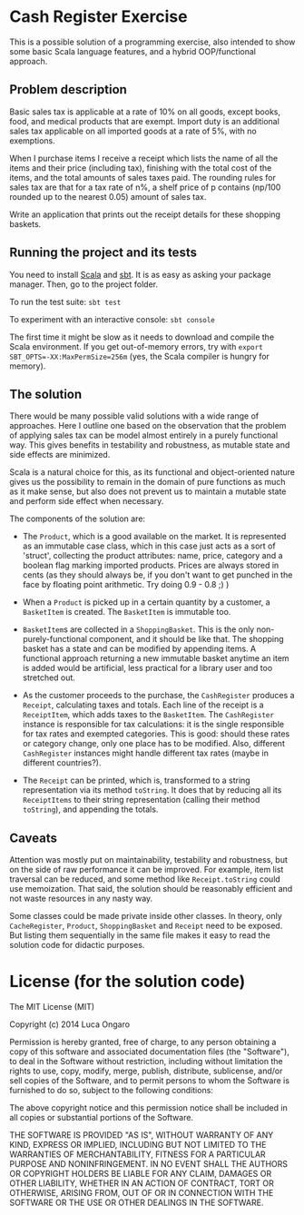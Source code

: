# Cash Register Exercise

This is a possible solution of a programming exercise, also intended to show
some basic Scala language features, and a hybrid OOP/functional approach.

## Problem description

Basic sales tax is applicable at a rate of 10% on all goods, except books, 
food, and medical products that are exempt. Import duty is an additional sales 
tax applicable on all imported goods at a rate of 5%, with no exemptions.

When I purchase items I receive a receipt which lists the name of all the 
items and their price (including tax), finishing with the total cost of the 
items, and the total amounts of sales taxes paid. The rounding rules for sales 
tax are that for a tax rate of n%, a shelf price of p contains (np/100 rounded 
up to the nearest 0.05) amount of sales tax.

Write an application that prints out the receipt details for these shopping 
baskets.

## Running the project and its tests

You need to install [Scala](http://scala-lang.org/) and [sbt](http://www.scala-sbt.org/). It is as easy as asking your package manager. Then, go to the project folder.

To run the test suite: `sbt test`

To experiment with an interactive console: `sbt console`

The first time it might be slow as it needs to download and compile the Scala
environment. If you get out-of-memory errors, try with `export
SBT_OPTS=-XX:MaxPermSize=256m` (yes, the Scala compiler is hungry for memory).

## The solution

There would be many possible valid solutions with a wide range of approaches.
Here I outline one based on the observation that the problem of applying sales
tax can be model almost entirely in a purely functional way. This gives
benefits in testability and robustness, as mutable state and side effects are
minimized.

Scala is a natural choice for this, as its functional and object-oriented
nature gives us the possibility to remain in the domain of pure functions as
much as it make sense, but also does not prevent us to maintain a mutable state
and perform side effect when necessary.

The components of the solution are:

  - The `Product`, which is a good available on the market. It is represented
    as an immutable case class, which in this case just acts as a sort of
    'struct', collecting the product attributes: name, price, category and a
    boolean flag marking imported products. Prices are always stored in cents
    (as they should always be, if you don't want to get punched in the face by
    floating point arithmetic. Try doing 0.9 - 0.8 ;) )

  - When a `Product` is picked up in a certain quantity by a customer, a
    `BasketItem` is created. The `BasketItem` is immutable too.

  - `BasketItem`s are collected in a `ShoppingBasket`. This is the only
    non-purely-functional component, and it should be like that. The shopping
    basket has a state and can be modified by appending items. A functional
    approach returning a new immutable basket anytime an item is added would be
    artificial, less practical for a library user and too stretched out.

  - As the customer proceeds to the purchase, the `CashRegister` produces a
    `Receipt`, calculating taxes and totals. Each line of the receipt is a
    `ReceiptItem`, which adds taxes to the `BasketItem`. The `CashRegister`
    instance is responsible for tax calculations: it is the single responsible
    for tax rates and exempted categories. This is good: should these rates or
    category change, only one place has to be modified. Also, different
    `CashRegister` instances might handle different tax rates (maybe in
    different countries?).

  - The `Receipt` can be printed, which is, transformed to a string
    representation via its method `toString`. It does that by reducing all its
    `ReceiptItems` to their string representation (calling their method
    `toString`), and appending the totals.

## Caveats

Attention was mostly put on maintainability, testability and robustness, but on
the side of raw performance it can be improved. For example, item list
traversal can be reduced, and some method like `Receipt.toString` could use
memoization. That said, the solution should be reasonably efficient and not
waste resources in any nasty way.

Some classes could be made private inside other classes. In theory, only
`CacheRegister`, `Product`, `ShoppingBasket` and `Receipt` need to be exposed.
But listing them sequentially in the same file makes it easy to read the
solution code for didactic purposes.

# License (for the solution code)

The MIT License (MIT)

Copyright (c) 2014 Luca Ongaro

Permission is hereby granted, free of charge, to any person obtaining a copy
of this software and associated documentation files (the "Software"), to deal
in the Software without restriction, including without limitation the rights
to use, copy, modify, merge, publish, distribute, sublicense, and/or sell
copies of the Software, and to permit persons to whom the Software is
furnished to do so, subject to the following conditions:

The above copyright notice and this permission notice shall be included in
all copies or substantial portions of the Software.

THE SOFTWARE IS PROVIDED "AS IS", WITHOUT WARRANTY OF ANY KIND, EXPRESS OR
IMPLIED, INCLUDING BUT NOT LIMITED TO THE WARRANTIES OF MERCHANTABILITY,
FITNESS FOR A PARTICULAR PURPOSE AND NONINFRINGEMENT. IN NO EVENT SHALL THE
AUTHORS OR COPYRIGHT HOLDERS BE LIABLE FOR ANY CLAIM, DAMAGES OR OTHER
LIABILITY, WHETHER IN AN ACTION OF CONTRACT, TORT OR OTHERWISE, ARISING FROM,
OUT OF OR IN CONNECTION WITH THE SOFTWARE OR THE USE OR OTHER DEALINGS IN
THE SOFTWARE.
